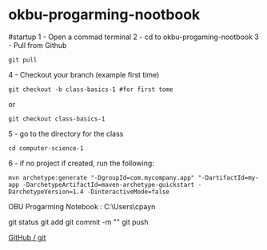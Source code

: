 # okbu-progarming-nootbook

#startup
1 - Open a commad terminal
2 - cd to okbu-progaming-nootbook
3 - Pull from Github
```
git pull
```
4 - Checkout your branch (example first time)
```
git checkout -b class-basics-1 #for first tome
```
or
```
git checkout class-basics-1
```
5 - go to the directory for the class
```
cd computer-science-1
```
6 - if no project if created, run the following:
```
mvn archetype:generate "-DgroupId=com.mycompany.app" "-DartifactId=my-app -DarchetypeArtifactId=maven-archetype-quickstart -DarchetypeVersion=1.4 -DinteractiveMode=false
```

OBU Progarming Notebook : C:\Users\cpayn

git status
git add
git commit -m ""
git push

[GitHub / git](computer-science-1/README.md)
